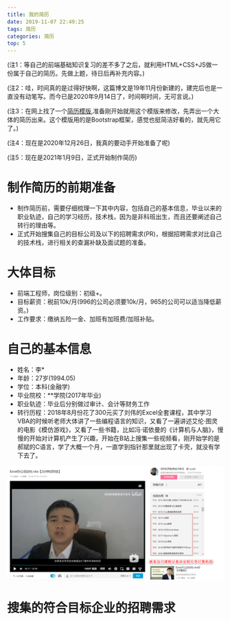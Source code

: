 ```yaml
---
title: 我的简历
date: 2019-11-07 22:49:25
tags: 简历
categories: 简历
top: 5
---
```


(注1：等自己的前端基础知识复习的差不多了之后，就利用HTML+CSS+JS做一份属于自己的简历。先做上题，待日后再补充内容。)

(注2：哇，时间真的是过得好快啊，这篇博文是19年11月份新建的，建完后也是一直没有动笔写。而今已是2020年9月14日了，时间啊时间，无可言说。)

(注3：在网上找了一个[简历模版](https://github.com/StartBootstrap/startbootstrap-resume),准备刚开始就用这个模版来修改，先弄出一个大体的简历出来。这个模版用的是Bootstrap框架，感觉也挺简洁好看的，就先用它了。)

(注4：现在是2020年12月26日，我真的要动手开始准备了呢)

(注5：现在是2021年1月9日，正式开始制作简历)

# 制作简历的前期准备

* 制作简历前，需要仔细梳理一下其中内容，包括自己的基本信息，毕业以来的职业轨迹，自己的学习经历，技术栈，因为是非科班出生，而且还要阐述自己转行的理由等。
* 正式开始搜集自己的目标公司及以下的招聘需求(PR)，根据招聘需求对比自己的技术栈，进行相关的查漏补缺及面试题的准备。

# 大体目标

* 前端工程师，岗位级别：初级+。
* 目标薪资：税前10k/月(996的公司必须要10k/月，965的公司可以适当降低薪资。)
* 工作要求：缴纳五险一金、加班有加班费/加班补贴。

# 自己的基本信息

* 姓名：李*
* 年龄：27岁(1994.05)
* 学位：本科(金融学)
* 毕业院校：**学院(2017年毕业)
* 职业轨迹：毕业后分别做过审计、会计等财务工作
* 转行历程：2018年8月份花了300元买了刘伟的Excel全套课程，其中学习VBA的时候听老师大体讲了一些编程语言的知识，又看了一遍讲述艾伦·图灵的电影《模仿游戏》，又看了一些书籍，比如冯·诺依曼的《计算机与人脑》，慢慢的开始对计算机产生了兴趣，开始在B站上搜集一些视频看，刚开始学的是郝斌的C语言，学了大概一个月，一直学到指针那里就出现了卡壳，就没有学下去了。

![](我的简历/01.png)

# 搜集的符合目标企业的招聘需求







